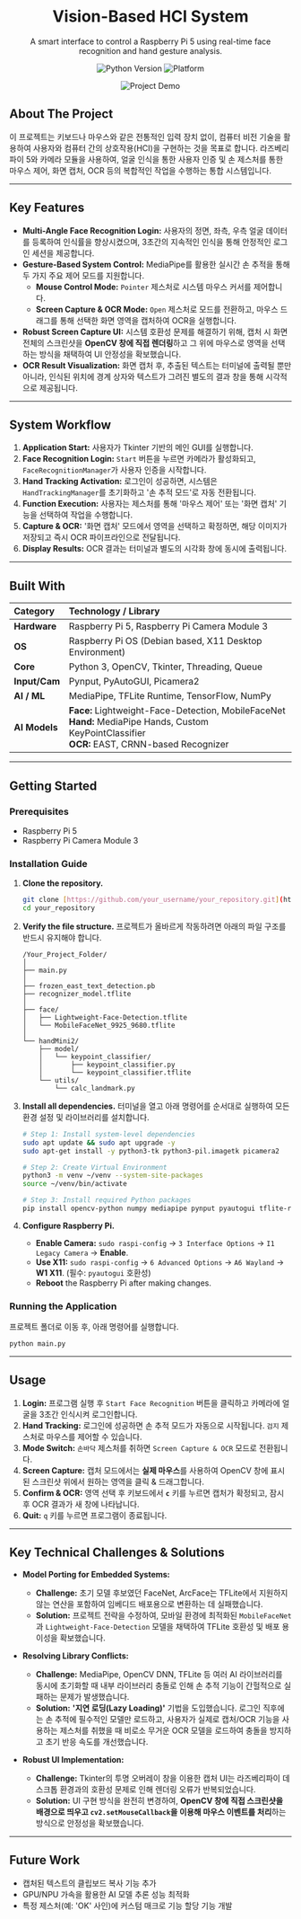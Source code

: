 <h1 align="center">Vision-Based HCI System</h1>
<p align="center">
  A smart interface to control a Raspberry Pi 5 using real-time face recognition and hand gesture analysis.
</p>
<p align="center">
    <img src="https://img.shields.io/badge/Python-3.10+-blue?logo=python" alt="Python Version">
    <img src="https://img.shields.io/badge/Platform-Raspberry%20Pi%205-orange.svg?logo=raspberrypi" alt="Platform">
</p>

<p align="center">
  <img src="link_to_your_project_demo.gif" alt="Project Demo">
</p>

## About The Project

이 프로젝트는 키보드나 마우스와 같은 전통적인 입력 장치 없이, 컴퓨터 비전 기술을 활용하여 사용자와 컴퓨터 간의 상호작용(HCI)을 구현하는 것을 목표로 합니다. 라즈베리파이 5와 카메라 모듈을 사용하여, 얼굴 인식을 통한 사용자 인증 및 손 제스처를 통한 마우스 제어, 화면 캡처, OCR 등의 복합적인 작업을 수행하는 통합 시스템입니다.

---

## Key Features

* **Multi-Angle Face Recognition Login:** 사용자의 정면, 좌측, 우측 얼굴 데이터를 등록하여 인식률을 향상시켰으며, 3초간의 지속적인 인식을 통해 안정적인 로그인 세션을 제공합니다.
* **Gesture-Based System Control:** MediaPipe를 활용한 실시간 손 추적을 통해 두 가지 주요 제어 모드를 지원합니다.
    * **Mouse Control Mode:** `Pointer` 제스처로 시스템 마우스 커서를 제어합니다.
    * **Screen Capture & OCR Mode:** `Open` 제스처로 모드를 전환하고, 마우스 드래그를 통해 선택한 화면 영역을 캡처하여 OCR을 실행합니다.
* **Robust Screen Capture UI:** 시스템 호환성 문제를 해결하기 위해, 캡처 시 화면 전체의 스크린샷을 **OpenCV 창에 직접 렌더링**하고 그 위에 마우스로 영역을 선택하는 방식을 채택하여 UI 안정성을 확보했습니다.
* **OCR Result Visualization:** 화면 캡처 후, 추출된 텍스트는 터미널에 출력될 뿐만 아니라, 인식된 위치에 경계 상자와 텍스트가 그려진 별도의 결과 창을 통해 시각적으로 제공됩니다.

---

## System Workflow

1.  **Application Start:** 사용자가 Tkinter 기반의 메인 GUI를 실행합니다.
2.  **Face Recognition Login:** `Start` 버튼을 누르면 카메라가 활성화되고, `FaceRecognitionManager`가 사용자 인증을 시작합니다.
3.  **Hand Tracking Activation:** 로그인이 성공하면, 시스템은 `HandTrackingManager`를 초기화하고 '손 추적 모드'로 자동 전환됩니다.
4.  **Function Execution:** 사용자는 제스처를 통해 '마우스 제어' 또는 '화면 캡처' 기능을 선택하여 작업을 수행합니다.
5.  **Capture & OCR:** '화면 캡처' 모드에서 영역을 선택하고 확정하면, 해당 이미지가 저장되고 즉시 OCR 파이프라인으로 전달됩니다.
6.  **Display Results:** OCR 결과는 터미널과 별도의 시각화 창에 동시에 출력됩니다.

---

## Built With

| Category      | Technology / Library                                                              |
| :------------ | :-------------------------------------------------------------------------------- |
| **Hardware** | Raspberry Pi 5, Raspberry Pi Camera Module 3                                  |
| **OS** | Raspberry Pi OS (Debian based, X11 Desktop Environment)                                                  |
| **Core** | Python 3, OpenCV, Tkinter, Threading, Queue                                     |
| **Input/Cam** | Pynput, PyAutoGUI, Picamera2                                                |
| **AI / ML** | MediaPipe, TFLite Runtime, TensorFlow, NumPy             |
| **AI Models** | **Face:** Lightweight-Face-Detection, MobileFaceNet<br>**Hand:** MediaPipe Hands, Custom KeyPointClassifier<br>**OCR:** EAST, CRNN-based Recognizer |

---

## Getting Started

### Prerequisites
* Raspberry Pi 5
* Raspberry Pi Camera Module 3

### Installation Guide

1.  **Clone the repository.**
    ```bash
    git clone [https://github.com/your_username/your_repository.git](https://github.com/your_username/your_repository.git)
    cd your_repository
    ```

2.  **Verify the file structure.**
    프로젝트가 올바르게 작동하려면 아래의 파일 구조를 반드시 유지해야 합니다.
    ```
    /Your_Project_Folder/
    │
    ├── main.py
    │
    ├── frozen_east_text_detection.pb
    ├── recognizer_model.tflite
    │
    ├── face/
    │   ├── Lightweight-Face-Detection.tflite
    │   └── MobileFaceNet_9925_9680.tflite
    │
    └── handMini2/
        ├── model/
        │   └── keypoint_classifier/
        │       ├── keypoint_classifier.py
        │       └── keypoint_classifier.tflite
        └── utils/
            └── calc_landmark.py
    ```

3.  **Install all dependencies.**
    터미널을 열고 아래 명령어를 순서대로 실행하여 모든 환경 설정 및 라이브러리를 설치합니다.
    ```bash
    # Step 1: Install system-level dependencies
    sudo apt update && sudo apt upgrade -y
    sudo apt-get install -y python3-tk python3-pil.imagetk picamera2

    # Step 2: Create Virtual Environment
    python3 -m venv ~/venv --system-site-packages
    source ~/venv/bin/activate

    # Step 3: Install required Python packages
    pip install opencv-python numpy mediapipe pynput pyautogui tflite-runtime tensorflow
    ```

4.  **Configure Raspberry Pi.**
    * **Enable Camera:** `sudo raspi-config` → `3 Interface Options` → `I1 Legacy Camera` → **Enable**.
    * **Use X11:** `sudo raspi-config` → `6 Advanced Options` → `A6 Wayland` → **W1 X11**. (필수: `pyautogui` 호환성)
    * **Reboot** the Raspberry Pi after making changes.

### Running the Application
프로젝트 폴더로 이동 후, 아래 명령어를 실행합니다.

```bash
python main.py
```

---

## Usage

1.  **Login:** 프로그램 실행 후 `Start Face Recognition` 버튼을 클릭하고 카메라에 얼굴을 3초간 인식시켜 로그인합니다.
2.  **Hand Tracking:** 로그인에 성공하면 손 추적 모드가 자동으로 시작됩니다. `검지` 제스처로 마우스를 제어할 수 있습니다.
3.  **Mode Switch:** `손바닥` 제스처를 취하면 `Screen Capture & OCR` 모드로 전환됩니다.
4.  **Screen Capture:** 캡처 모드에서는 **실제 마우스**를 사용하여 OpenCV 창에 표시된 스크린샷 위에서 원하는 영역을 클릭 & 드래그합니다.
5.  **Confirm & OCR:** 영역 선택 후 키보드에서 **`c`** 키를 누르면 캡처가 확정되고, 잠시 후 OCR 결과가 새 창에 나타납니다.
6.  **Quit:** `q` 키를 누르면 프로그램이 종료됩니다.

---

## Key Technical Challenges & Solutions

* **Model Porting for Embedded Systems:**
    * **Challenge:** 초기 모델 후보였던 FaceNet, ArcFace는 TFLite에서 지원하지 않는 연산을 포함하여 임베디드 배포용으로 변환하는 데 실패했습니다.
    * **Solution:** 프로젝트 전략을 수정하여, 모바일 환경에 최적화된 `MobileFaceNet`과 `Lightweight-Face-Detection` 모델을 채택하여 TFLite 호환성 및 배포 용이성을 확보했습니다.

* **Resolving Library Conflicts:**
    * **Challenge:** MediaPipe, OpenCV DNN, TFLite 등 여러 AI 라이브러리를 동시에 초기화할 때 내부 라이브러리 충돌로 인해 손 추적 기능이 간헐적으로 실패하는 문제가 발생했습니다.
    * **Solution:** **'지연 로딩(Lazy Loading)'** 기법을 도입했습니다. 로그인 직후에는 손 추적에 필수적인 모델만 로드하고, 사용자가 실제로 캡처/OCR 기능을 사용하는 제스처를 취했을 때 비로소 무거운 OCR 모델을 로드하여 충돌을 방지하고 초기 반응 속도를 개선했습니다.

* **Robust UI Implementation:**
    * **Challenge:** Tkinter의 투명 오버레이 창을 이용한 캡처 UI는 라즈베리파이 데스크톱 환경과의 호환성 문제로 인해 렌더링 오류가 반복되었습니다.
    * **Solution:** UI 구현 방식을 완전히 변경하여, **OpenCV 창에 직접 스크린샷을 배경으로 띄우고 `cv2.setMouseCallback`을 이용해 마우스 이벤트를 처리**하는 방식으로 안정성을 확보했습니다.

---

## Future Work

-   캡처된 텍스트의 클립보드 복사 기능 추가
-   GPU/NPU 가속을 활용한 AI 모델 추론 성능 최적화
-   특정 제스처(예: 'OK' 사인)에 커스텀 매크로 기능 할당 기능 개발
